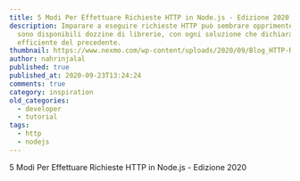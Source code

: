 ```yaml
---
title: 5 Modi Per Effettuare Richieste HTTP in Node.js - Edizione 2020
description: Imparare a eseguire richieste HTTP può sembrare opprimente in quanto lì
  sono disponibili dozzine di librerie, con ogni soluzione che dichiara di essere di più
  efficiente del precedente.
thumbnail: https://www.nexmo.com/wp-content/uploads/2020/09/Blog_HTTP-Request_Node-js_1200x600.png
author: nahrinjalal
published: true
published_at: 2020-09-23T13:24:24
comments: true
category: inspiration
old_categories:
  - developer
  - tutorial
tags:
  - http
  - nodejs
---
```


5 Modi Per Effettuare Richieste HTTP in Node.js - Edizione 2020